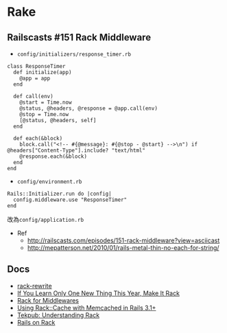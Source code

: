 # Rake
## Railscasts #151 Rack Middleware
* <code>config/initializers/response_timer.rb</code>

```
class ResponseTimer
  def initialize(app)
    @app = app
  end
  
  def call(env)
    @start = Time.now
    @status, @headers, @response = @app.call(env)
    @stop = Time.now
    [@status, @headers, self]
  end

  def each(&block)
    block.call("<!-- #{@message}: #{@stop - @start} -->\n") if @headers["Content-Type"].include? "text/html"
    @response.each(&block)
  end
end
```

* <code>config/environment.rb</code>

```
Rails::Initializer.run do |config|
  config.middleware.use "ResponseTimer"
end
```

改為<code>config/application.rb</code>

* Ref
    * http://railscasts.com/episodes/151-rack-middleware?view=asciicast    
    * http://mepatterson.net/2010/01/rails-metal-thin-no-each-for-string/

## Docs
* [rack-rewrite](https://github.com/jtrupiano/rack-rewrite)
* [If You Learn Only One New Thing This Year, Make It Rack](http://blog.wekeroad.com/tutorials/rack-melts-faces)
* [Rack for Middlewares](http://rubysource.com/rack-for-middlewares/)
* [Using Rack::Cache with Memcached in Rails 3.1+](https://devcenter.heroku.com/articles/rack-cache-memcached-rails31)
* [Tekpub: Understanding Rack](http://www.youtube.com/watch?v=iJ-ZsWtHTIg)
* [Rails on Rack](http://guides.rubyonrails.org/rails_on_rack.html)
